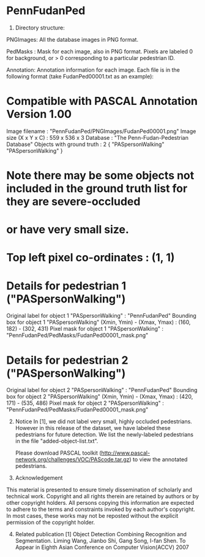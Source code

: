 # PennFudanPed
1. Directory structure:

PNGImages:   All the database images in PNG format.

PedMasks :   Mask for each image, also in PNG format. Pixels are labeled 0 for background, or > 0 corresponding
to a particular pedestrian ID.

Annotation:  Annotation information for each image.  Each file is in the following format (take FudanPed00001.txt as an example):

# Compatible with PASCAL Annotation Version 1.00
Image filename : "PennFudanPed/PNGImages/FudanPed00001.png"
Image size (X x Y x C) : 559 x 536 x 3
Database : "The Penn-Fudan-Pedestrian Database"
Objects with ground truth : 2 { "PASpersonWalking" "PASpersonWalking" }
# Note there may be some objects not included in the ground truth list for they are severe-occluded
# or have very small size.
# Top left pixel co-ordinates : (1, 1)
# Details for pedestrian 1 ("PASpersonWalking")
Original label for object 1 "PASpersonWalking" : "PennFudanPed"
Bounding box for object 1 "PASpersonWalking" (Xmin, Ymin) - (Xmax, Ymax) : (160, 182) - (302, 431)
Pixel mask for object 1 "PASpersonWalking" : "PennFudanPed/PedMasks/FudanPed00001_mask.png"

# Details for pedestrian 2 ("PASpersonWalking")
Original label for object 2 "PASpersonWalking" : "PennFudanPed"
Bounding box for object 2 "PASpersonWalking" (Xmin, Ymin) - (Xmax, Ymax) : (420, 171) - (535, 486)
Pixel mask for object 2 "PASpersonWalking" : "PennFudanPed/PedMasks/FudanPed00001_mask.png"

2. Notice
   In [1], we did not label very small, highly occluded pedestrians. 
However in this release of the dataset, we have labeled these pedestrians for future detection.
We list the newly-labeled pedestrians in the file "added-object-list.txt".

   Please download PASCAL toolkit (http://www.pascal-network.org/challenges/VOC/PAScode.tar.gz) to view the annotated pedestrians.
   
3. Acknowledgement

This material is presented to ensure timely dissemination of scholarly and technical work.
Copyright and all rights therein are retained by authors or by other copyright holders. 
 All persons copying this information are expected to adhere to the terms and constraints invoked by 
 each author's copyright. In most cases, these works may not be reposted without 
 the explicit permission of the copyright holder.

4. Related publication
[1] Object Detection Combining Recognition and Segmentation. Liming Wang, Jianbo Shi, Gang Song, I-fan Shen. To Appear in Eighth Asian Conference on Computer Vision(ACCV) 2007
